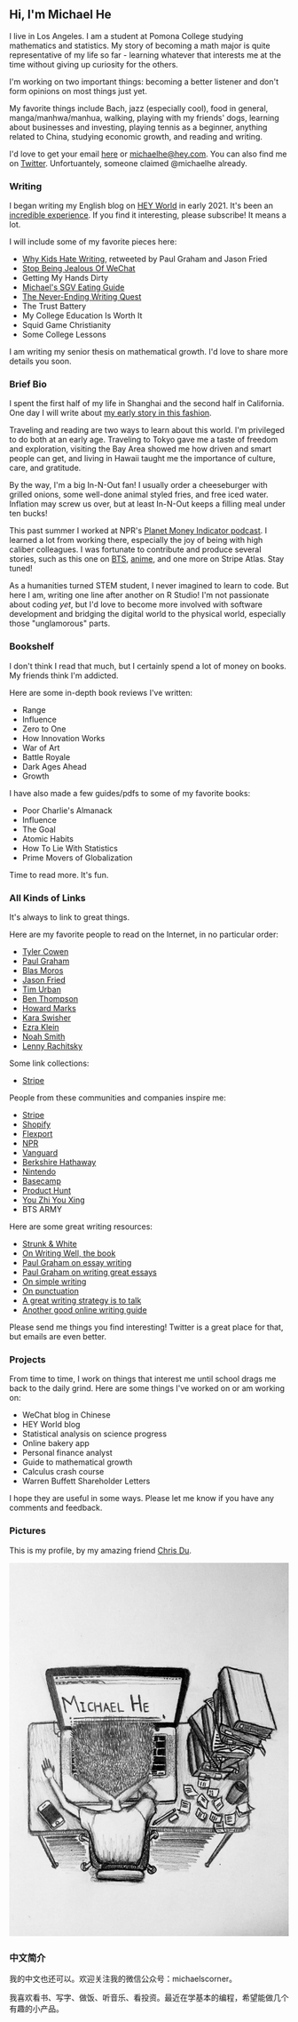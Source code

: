## Hi, I'm Michael He
I live in Los Angeles. I am a student at Pomona College studying mathematics and statistics. My story of becoming a math major is quite representative of my life so far - learning whatever that interests me at the time without giving up curiosity for the others. 

I'm working on two important things: becoming a better listener and don't form opinions on most things just yet. 

My favorite things include Bach, jazz (especially cool), food in general, manga/manhwa/manhua, walking, playing with my friends' dogs, learning about businesses and investing, playing tennis as a beginner, anything related to China, studying economic growth, and reading and writing. 

I'd love to get your email [here](mailto:michaelhe@hey.com) or michaelhe@hey.com. You can also find me on [Twitter](https://twitter.com/hi_michaelh). Unfortuantely, someone claimed @michaelhe already. 

### Writing

I began writing my English blog on [HEY World](https://world.hey.com/michaelhe/) in early 2021. It's been an [incredible experience](https://world.hey.com/michaelhe/240-days-later-5280bc41). If you find it interesting, please subscribe! It means a lot.

I will include some of my favorite pieces here:

* [Why Kids Hate Writing](https://world.hey.com/michaelhe/why-kids-hate-writing-0df7b6ad), retweeted by Paul Graham and Jason Fried
* [Stop Being Jealous Of WeChat](https://michaelhe.me/wechat)
* Getting My Hands Dirty
* [Michael's SGV Eating Guide](https://world.hey.com/michaelhe/michael-s-guide-to-eat-in-the-sgv-dbb47e8d)
* [The Never-Ending Writing Quest](https://world.hey.com/michaelhe/the-never-ending-writing-quest-6fed781f)
* The Trust Battery
* My College Education Is Worth It
* Squid Game Christianity
* Some College Lessons

I am writing my senior thesis on mathematical growth. I'd love to share more details you soon.

### Brief Bio

I spent the first half of my life in Shanghai and the second half in California. One day I will write about [my early story in this fashion](https://twitter.com/patrickc/status/1025089196292157440?lang=en). 

Traveling and reading are two ways to learn about this world. I'm privileged to do both at an early age. Traveling to Tokyo gave me a taste of freedom and exploration, visiting the Bay Area showed me how driven and smart people can get, and living in Hawaii taught me the importance of culture, care, and gratitude. 

By the way, I'm a big In-N-Out fan! I usually order a cheeseburger with grilled onions, some well-done animal styled fries, and free iced water. Inflation may screw us over, but at least In-N-Out keeps a filling meal under ten bucks!

This past summer I worked at NPR's [Planet Money Indicator podcast](https://www.npr.org/podcasts/510325/the-indicator-from-planet-money). I learned a lot from working there, especially the joy of being with high caliber colleagues. I was fortunate to contribute and produce several stories, such as this one on [BTS](https://www.npr.org/2021/07/28/1021968141/bts-the-band-that-moves-the-economy), [anime](https://www.npr.org/2021/09/30/1042060699/japanese-anime-made-in-china), and one more on Stripe Atlas. Stay tuned!

As a humanities turned STEM student, I never imagined to learn to code. But here I am, writing one line after another on R Studio! I'm not passionate about coding _yet_, but I'd love to become more involved with software development and bridging the digital world to the physical world, especially those "unglamorous" parts.

### Bookshelf

I don't think I read that much, but I certainly spend a lot of money on books. My friends think I'm addicted. 

Here are some in-depth book reviews I've written:
* Range
* Influence
* Zero to One
* How Innovation Works
* War of Art
* Battle Royale
* Dark Ages Ahead
* Growth

I have also made a few guides/pdfs to some of my favorite books:
* Poor Charlie's Almanack
* Influence
* The Goal
* Atomic Habits
* How To Lie With Statistics
* Prime Movers of Globalization

Time to read more. It's fun.

### All Kinds of Links

It's always to link to great things. 

Here are my favorite people to read on the Internet, in no particular order: 
* [Tyler Cowen](https://marginalrevolution.com/)
* [Paul Graham](http://paulgraham.com/articles.html)
* [Blas Moros](https://blas.com/)
* [Jason Fried](https://world.hey.com/jason)
* [Tim Urban](https://waitbutwhy.com/)
* [Ben Thompson](https://stratechery.com/)
* [Howard Marks](https://www.oaktreecapital.com/insights/howard-marks-memos/)
* [Kara Swisher](https://www.nytimes.com/column/kara-swisher)
* [Ezra Klein](https://www.nytimes.com/by/ezra-klein)
* [Noah Smith](https://noahpinion.substack.com/)
* [Lenny Rachitsky](https://www.lennysnewsletter.com/)

Some link collections:
* [Stripe](https://world.hey.com/michaelhe/collection-on-stripe-b45f4273)

People from these communities and companies inspire me:
* [Stripe](https://stripe.com/)
* [Shopify](https://www.shopify.com/)
* [Flexport](https://www.flexport.com)
* [NPR](https://www.npr.org/)
* [Vanguard](https://investor.vanguard.com/home)
* [Berkshire Hathaway](https://berkshirehathaway.com/)
* [Nintendo](https://www.nintendo.co.jp/)
* [Basecamp](https://basecamp.com/)
* [Product Hunt](https://www.producthunt.com/)
* [You Zhi You Xing](https://youzhiyouxing.cn/)
* BTS ARMY

Here are some great writing resources:
* [Strunk & White](http://www.jlakes.org/ch/web/The-elements-of-style.pdf)
* [On Writing Well, the book](https://www.amazon.com/Writing-Well-Classic-Guide-Nonfiction/dp/0060891548)
* [Paul Graham on essay writing](http://paulgraham.com/essay.html)
* [Paul Graham on writing great essays](http://paulgraham.com/useful.html)
* [On simple writing](http://paulgraham.com/simply.html)
* [On punctuation](https://www.julian.com/blog/punctuation)
* [A great writing strategy is to talk](http://paulgraham.com/talk.html)
* [Another good online writing guide](https://www.collaborativefund.com/blog/writing/)

Please send me things you find interesting! Twitter is a great place for that, but emails are even better.

### Projects

From time to time, I work on things that interest me until school drags me back to the daily grind. Here are some things I've worked on or am working on:

* WeChat blog in Chinese
* HEY World blog
* Statistical analysis on science progress
* Online bakery app
* Personal finance analyst
* Guide to mathematical growth
* Calculus crash course
* Warren Buffett Shareholder Letters

I hope they are useful in some ways. Please let me know if you have any comments and feedback.

### Pictures

This is my profile, by my amazing friend [Chris Du](https://chrisdu.me/).

![Image of Michael](https://github.com/himichaelh/himichaelh.github.io/blob/main/michael_he.jpeg?raw=true)

### 中文简介

我的中文也还可以。欢迎关注我的微信公众号：michaelscorner。

我喜欢看书、写字、做饭、听音乐、看投资。最近在学基本的编程，希望能做几个有趣的小产品。
